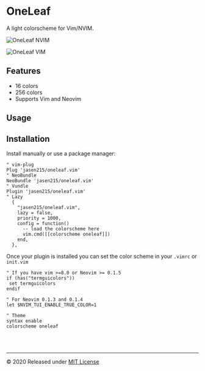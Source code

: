 # OneLeaf

A light colorscheme for Vim/NVIM.

![OneLeaf NVIM](https://raw.githubusercontent.com/jasen215/oneleaf/master/images/oneleaf.nvim.png)

![OneLeaf VIM](https://raw.githubusercontent.com/jasen215/oneleaf/master/images/oneleaf.vim.png)

## Features

- 16 colors
- 256 colors
- Supports Vim and Neovim

## Usage

## Installation

Install manually or use a package manager:

```viml
" vim-plug
Plug 'jasen215/oneleaf.vim'
" NeoBundle
NeoBundle 'jasen215/oneleaf.vim'
" Vundle
Plugin 'jasen215/oneleaf.vim'
" Lazy
  {
    "jasen215/oneleaf.vim",
    lazy = false,
    priority = 1000,
    config = function()
      -- load the colorscheme here
      vim.cmd([[colorscheme oneleaf]])
    end,
  },
```

Once your plugin is installed you can set the color scheme in your `.vimrc` or `init.vim`

```viml
" If you have vim >=8.0 or Neovim >= 0.1.5
if (has("termguicolors"))
 set termguicolors
endif

" For Neovim 0.1.3 and 0.1.4
let $NVIM_TUI_ENABLE_TRUE_COLOR=1

" Theme
syntax enable
colorscheme oneleaf
```


<br><br>

---

© 2020 Released under [MIT License](https://raw.github.com/jacoborus/nanobar/master/LICENSE)
